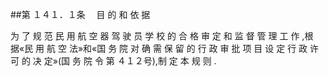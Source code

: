 ##第 １４１．１条 　目 的 和 依 据

为 了 规 范 民 用 航 空 器 驾 驶 员 学 校 的 合 格 审 定 和 监 督 管 理 工 作 ,根 据«民 用 航 空 法»和«国 务 院 对 确 需 保 留 的 行 政 审 批 项 目 设 定 行 政 许 可 的 决 定»(国 务 院 令 第 ４１２号),制 定 本 规 则 .